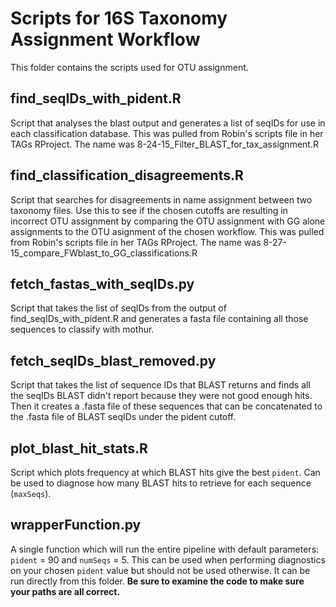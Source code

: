 Scripts for 16S Taxonomy Assignment Workflow
===

This folder contains the scripts used for OTU assignment.


find_seqIDs_with_pident.R
---

Script that analyses the blast output and generates a list of seqIDs for  use in each classification database.  This was pulled from Robin's scripts file in her TAGs RProject. The name was 8-24-15_Filter_BLAST_for_tax_assignment.R


find_classification_disagreements.R
---

Script that searches for disagreements in name assignment between two taxonomy files. Use this to see if the chosen cutoffs are resulting in incorrect OTU assignment by comparing the OTU assignment with GG alone assignments to the OTU asignment of the chosen workflow. This was pulled from Robin's scripts file in her TAGs RProject. The name was 8-27-15_compare_FWblast_to_GG_classifications.R


fetch_fastas_with_seqIDs.py
---

Script that takes the list of seqIDs from the output of find_seqIDs_with_pident.R and generates a fasta file containing all those sequences to classify with mothur.


fetch_seqIDs_blast_removed.py
---

Script that takes the list of sequence IDs that BLAST returns and finds all the seqIDs BLAST didn't report because they were not good enough hits. Then it creates a .fasta file of these sequences that can be concatenated to the .fasta file of BLAST seqIDs under the pident cutoff.

plot_blast_hit_stats.R
---

Script which plots frequency at which BLAST hits give the best `pident`. Can be used to diagnose how many BLAST hits to retrieve for each sequence (`maxSeqs`).

wrapperFunction.py
---
A single function which will run the entire pipeline with default parameters: `pident` = 90 and `numSeqs` = 5. This can be used when performing diagnostics on your chosen `pident` value but should not be used otherwise. It can be run directly from this folder. **Be sure to examine the code to make sure your paths are all correct.**

